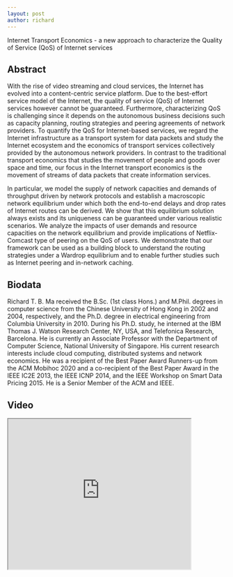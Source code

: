 ```yaml
---
layout: post
author: richard
---
```

Internet Transport Economics - a new approach to characterize the Quality of Service (QoS) of Internet services


## Abstract
With the rise of video streaming and cloud services, the Internet has evolved into a content-centric service platform. Due to the best-effort service model of the Internet, the quality of service (QoS) of Internet services however cannot be guaranteed. Furthermore, characterizing QoS is challenging since it depends on the autonomous business decisions such as capacity planning, routing strategies and peering agreements of network providers. To quantify the QoS for Internet-based services, we regard the Internet infrastructure as a transport system for data packets and study the Internet ecosystem and the economics of transport services collectively provided by the autonomous network providers. In contrast to the traditional transport economics that studies the movement of people and goods over space and time, our focus in the Internet transport economics is the movement of streams of data packets that create information services. 

In particular, we model the supply of network capacities and demands of throughput driven by network protocols and establish a macroscopic network equilibrium under which both the end-to-end delays and drop rates of Internet routes can be derived. We show that this equilibrium solution always exists and its uniqueness can be guaranteed under various realistic scenarios. We analyze the impacts of user demands and resource capacities on the network equilibrium and provide implications of Netflix-Comcast type of peering on the QoS of users. We demonstrate that our framework can be used as a building block to understand the routing strategies under a Wardrop equilibrium and to enable further studies such as Internet peering and in-network caching.


## Biodata
Richard T. B. Ma received the B.Sc. (1st class Hons.) and M.Phil. degrees in computer science from the Chinese University of Hong Kong in 2002 and 2004, respectively, and the Ph.D. degree in electrical engineering from Columbia University in 2010. During his Ph.D. study, he interned at the IBM Thomas J. Watson Research Center, NY, USA, and Telefonica Research, Barcelona. He is currently an Associate Professor with the Department of Computer Science, National University of Singapore. His current research interests include cloud computing, distributed systems and network economics. He was a recipient of the Best Paper Award Runners-up from the ACM Mobihoc 2020 and a co-recipient of the Best Paper Award in the IEEE IC2E 2013, the IEEE ICNP 2014, and the IEEE Workshop on Smart Data Pricing 2015. He is a Senior Member of the ACM and IEEE.


## Video
<iframe width="420" height="345" src="https://www.youtube.com/embed/j5J7lWPk7t4">
</iframe>